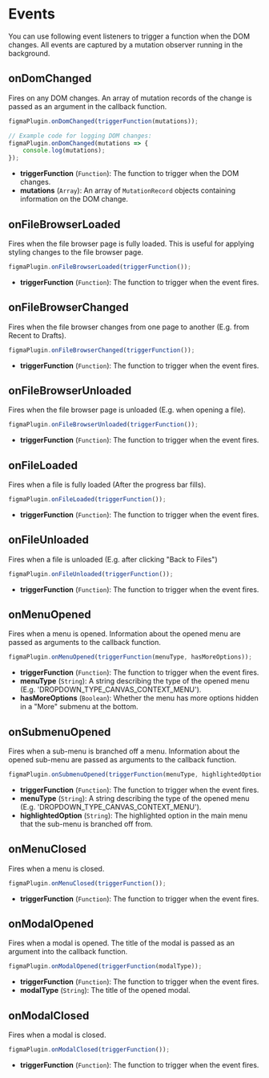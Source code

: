 # Events

You can use following event listeners to trigger a function when the DOM changes.
All events are captured by a mutation observer running in the background.

## onDomChanged

Fires on any DOM changes. An array of mutation records of the change is passed as an argument in the callback function.

```javascript
figmaPlugin.onDomChanged(triggerFunction(mutations));

// Example code for logging DOM changes:
figmaPlugin.onDomChanged(mutations => {
	console.log(mutations);
});
```

- **triggerFunction** (`Function`): The function to trigger when the DOM changes.
- **mutations** (`Array`): An array of `MutationRecord` objects containing information on the DOM change.

## onFileBrowserLoaded

Fires when the file browser page is fully loaded. This is useful for applying styling changes to the file browser page.

```javascript
figmaPlugin.onFileBrowserLoaded(triggerFunction());
```

- **triggerFunction** (`Function`): The function to trigger when the event fires.

## onFileBrowserChanged

Fires when the file browser changes from one page to another (E.g. from Recent to Drafts).

```javascript
figmaPlugin.onFileBrowserChanged(triggerFunction());
```

- **triggerFunction** (`Function`): The function to trigger when the event fires.

## onFileBrowserUnloaded

Fires when the file browser page is unloaded (E.g. when opening a file).

```javascript
figmaPlugin.onFileBrowserUnloaded(triggerFunction());
```

- **triggerFunction** (`Function`): The function to trigger when the event fires.

## onFileLoaded

Fires when a file is fully loaded (After the progress bar fills).

```javascript
figmaPlugin.onFileLoaded(triggerFunction());
```

- **triggerFunction** (`Function`): The function to trigger when the event fires.

## onFileUnloaded

Fires when a file is unloaded (E.g. after clicking "Back to Files")

```javascript
figmaPlugin.onFileUnloaded(triggerFunction());
```

- **triggerFunction** (`Function`): The function to trigger when the event fires.

## onMenuOpened

Fires when a menu is opened. Information about the opened menu are passed as arguments to the callback function.

```javascript
figmaPlugin.onMenuOpened(triggerFunction(menuType, hasMoreOptions));
```

- **triggerFunction** (`Function`): The function to trigger when the event fires.
- **menuType** (`String`): A string describing the type of the opened menu (E.g. 'DROPDOWN_TYPE_CANVAS_CONTEXT_MENU').
- **hasMoreOptions** (`Boolean`): Whether the menu has more options hidden in a "More" submenu at the bottom.

## onSubmenuOpened

Fires when a sub-menu is branched off a menu. Information about the opened sub-menu are passed as arguments to the callback function.

```javascript
figmaPlugin.onSubmenuOpened(triggerFunction(menuType, highlightedOption));
```

- **triggerFunction** (`Function`): The function to trigger when the event fires.
- **menuType** (`String`): A string describing the type of the opened menu (E.g. 'DROPDOWN_TYPE_CANVAS_CONTEXT_MENU').
- **highlightedOption** (`String`): The highlighted option in the main menu that the sub-menu is branched off from.

## onMenuClosed

Fires when a menu is closed.

```javascript
figmaPlugin.onMenuClosed(triggerFunction());
```

- **triggerFunction** (`Function`): The function to trigger when the event fires.

## onModalOpened

Fires when a modal is opened. The title of the modal is passed as an argument into the callback function.

```javascript
figmaPlugin.onModalOpened(triggerFunction(modalType));
```

- **triggerFunction** (`Function`): The function to trigger when the event fires.
- **modalType** (`String`): The title of the opened modal.

## onModalClosed

Fires when a modal is closed.

```javascript
figmaPlugin.onModalClosed(triggerFunction());
```

- **triggerFunction** (`Function`): The function to trigger when the event fires.
